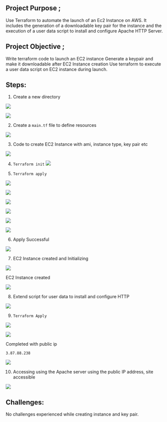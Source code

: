 ## Project Purpose ;
Use Terraform to automate the launch of an Ec2 Instance on AWS. 
It includes the generation of a downloadable key pair for the instance and the execution of a user data script to install and configure Apache HTTP Server. 

## Project Objective ;
Write terraform code to launch an EC2 instance 
Generate a keypair and make it downloadable after EC2 Instance creation
Use terraform to execute a user data script on EC2 instance during launch.

## Steps:

1. Create a new directory 

![](./img/1.%20Directory.png)

![](./img/1.%20Directoryy.png)

2. Create a `main.tf` file to define resources

![](./img/2.%20main.png)

3. Code to create EC2 Instance with 
ami, instance type, key pair etc 

![](./img/terra%20file.png)

4. `Terraform init`
![](./img/4.%20terra%20init.png)



5. `Terraform apply`


![](./img/5.%20terra%20apply1.png)

![](./img/5.%20terra%20apply2.png)

![](./img/5.%20terra%20apply3.png)

![](./img/5.%20terra%20apply4.png)

![](./img/5.%20terra%20apply5.png)

![](./img/5.%20terra%20apply6.png)

6. Apply Successful 

![](./img/6.%20terra%20done.png)

7. EC2 Instance created and Initializing 


![](./img/7.%20Instance%20initializing.png)


   EC2 Instance created 


![](./img/7.%20Instance%20successful.png)


8. Extend script for user data to install and configure HTTP

![](./img/8.%20script%20expanded%20to%20add%20user%20data.png)

9. `Terraform Apply`

![](./img/9.%20terra%20apply.png)


![](./img/9.%20terra%20apply2.png)

Completed with public ip

`3.87.88.238`

![](./img/9.%20terra%20apply3.png)



10. Accessing using the Apache server using the public IP address, site accessible 

![](./img/10.%20website%20accessed.png)



## Challenges: 

No challenges experienced while creating instance and key pair. 

